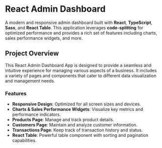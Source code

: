 # React Admin Dashboard

A modern and responsive admin dashboard built with **React**, **TypeScript**, **Sass**, and **React Table**. This application leverages **code-splitting** for optimized performance and provides a rich set of features including charts, sales performance widgets, and more.

## Project Overview

This React Admin Dashboard App is designed to provide a seamless and intuitive experience for managing various aspects of a business. It includes a variety of pages and components that cater to different data visualization and management needs.

### Features

- **Responsive Design**: Optimized for all screen sizes and devices.
- **Charts & Sales Performance Widgets**: Visualize key metrics and performance indicators.
- **Products Page**: Manage and track product details.
- **Customers Page**: Maintain and analyze customer information.
- **Transactions Page**: Keep track of transaction history and status.
- **React Table**: Powerful table component with sorting and pagination capabilities.
